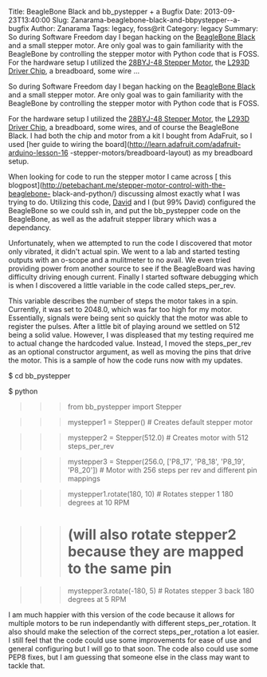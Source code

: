 Title: BeagleBone Black and bb_pystepper + a Bugfix
Date: 2013-09-23T13:40:00
Slug: Zanarama-beaglebone-black-and-bbpystepper--a-bugfix
Author: Zanarama
Tags: legacy, foss@rit
Category: legacy
Summary: So during Software Freedom day I began hacking on the [BeagleBone Black](http://beagleboard.org/Products/BeagleBone%20Black) and a small stepper motor. Are only goal was to gain familiarity with the BeagleBone by controlling the stepper motor with Python code that is FOSS.  For the hardware setup I utilized the [28BYJ-48 Stepper Motor](http://robocraft.ru/files/datasheet/28BYJ-48.pdf), the [L293D Driver Chip](http://www.datasheets360.com/pdf/624709677179081801?comp=3509), a breadboard, some wire ... 

So during Software Freedom day I began hacking on the [BeagleBone
Black](http://beagleboard.org/Products/BeagleBone%20Black) and a small stepper
motor. Are only goal was to gain familiarity with the BeagleBone by
controlling the stepper motor with Python code that is FOSS.

For the hardware setup I utilized the [28BYJ-48 Stepper
Motor](http://robocraft.ru/files/datasheet/28BYJ-48.pdf), the [L293D Driver
Chip](http://www.datasheets360.com/pdf/624709677179081801?comp=3509), a
breadboard, some wires, and of course the BeagleBone Black. I had both the
chip and motor from a kit I bought from AdaFruit, so I used [her guide to
wiring the board](http://learn.adafruit.com/adafruit-arduino-lesson-16
-stepper-motors/breadboard-layout) as my breadboard setup.

When looking for code to run the stepper motor I came across [ this
blogpost](http://petebachant.me/stepper-motor-control-with-the-beaglebone-
black-and-python/) discussing almost exactly what I was trying to do.
Utilizing this code, [David](https://github.com/DaWacker) and I (but 99%
David) configured the BeagleBone so we could ssh in, and put the bb_pystepper
code on the BeagleBone, as well as the adafruit stepper library which was a
dependancy.

Unfortunately, when we attempted to run the code I discovered that motor only
vibrated, it didn't actual spin. We went to a lab and started testing outputs
with an o-scope and a mulitmeter to no avail. We even tried providing power
from another source to see if the BeagleBoard was having difficulty driving
enough current. Finally I started software debugging which is when I
discovered a little variable in the code called steps_per_rev.

This variable describes the number of steps the motor takes in a spin.
Currently, it was set to 2048.0, which was far too high for my motor.
Essentially, signals were being sent so quickly that the motor was able to
register the pulses. After a little bit of playing around we settled on 512
being a solid value. However, I was displeased that my testing required me to
actual change the hardcoded value. Instead, I moved the steps_per_rev as an
optional constructor argument, as well as moving the pins that drive the
motor. This is a sample of how the code runs now with my updates.

$ cd bb_pystepper

$ python

>>> from bb_pystepper import Stepper

>>> mystepper1 = Stepper() # Creates default stepper motor

>>> mystepper2 = Stepper(512.0) # Creates motor with 512 steps_per_rev

>>> mystepper3 = Stepper(256.0, ['P8_17', 'P8_18', 'P8_19', 'P8_20']) # Motor
with 256 steps per rev and different pin mappings

>>> mystepper1.rotate(180, 10) # Rotates stepper 1 180 degrees at 10 RPM

>>> # (will also rotate stepper2 because they are mapped to the same pin

>>> mystepper3.rotate(-180, 5) # Rotates stepper 3 back 180 degrees at 5 RPM

I am much happier with this version of the code because it allows for multiple
motors to be run independantly with different steps_per_rotation. It also
should make the selection of the correct steps_per_rotation a lot easier. I
still feel that the code could use some improvements for ease of use and
general configuring but I will go to that soon. The code also could use some
PEP8 fixes, but I am guessing that someone else in the class may want to
tackle that.

